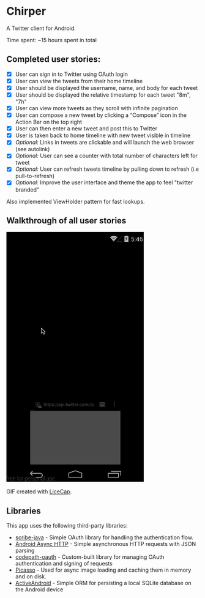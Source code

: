 # Chirper
A Twitter client for Android.

Time spent: ~15 hours spent in total

## Completed user stories:

 * [x] User can sign in to Twitter using OAuth login
 * [x] User can view the tweets from their home timeline
 * [x] User should be displayed the username, name, and body for each tweet
 * [x] User should be displayed the relative timestamp for each tweet "8m", "7h"
 * [x] User can view more tweets as they scroll with infinite pagination
 * [x] User can compose a new tweet by clicking a “Compose” icon in the Action Bar on the top right
 * [x] User can then enter a new tweet and post this to Twitter
 * [x] User is taken back to home timeline with new tweet visible in timeline
 * [x] *Optional:* Links in tweets are clickable and will launch the web browser (see autolink)
 * [x] *Optional:* User can see a counter with total number of characters left for tweet
 * [x] *Optional:* User can refresh tweets timeline by pulling down to refresh (i.e pull-to-refresh)
 * [x] *Optional:* Improve the user interface and theme the app to feel "twitter branded"

Also implemented ViewHolder pattern for fast lookups.

## Walkthrough of all user stories

![Video Walkthrough](finalwalkthrough.gif)

GIF created with [LiceCap](http://www.cockos.com/licecap/).

## Libraries

This app uses the following third-party libraries:

* [scribe-java](https://github.com/fernandezpablo85/scribe-java) - Simple OAuth library for handling the authentication flow.
* [Android Async HTTP](https://github.com/loopj/android-async-http) - Simple asynchronous HTTP requests with JSON parsing
* [codepath-oauth](https://github.com/thecodepath/android-oauth-handler) - Custom-built library for managing OAuth authentication and signing of requests
* [Picasso](https://github.com/square/picasso) - Used for async image loading and caching them in memory and on disk.
* [ActiveAndroid](https://github.com/pardom/ActiveAndroid) - Simple ORM for persisting a local SQLite database on the Android device